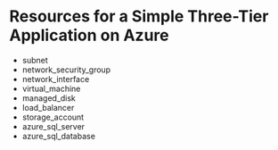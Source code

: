 # Resources for a Simple Three-Tier Application on Azure

- subnet
- network_security_group
- network_interface
- virtual_machine
- managed_disk
- load_balancer
- storage_account
- azure_sql_server
- azure_sql_database
